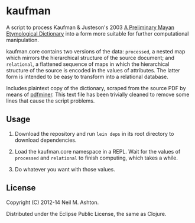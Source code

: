 # kaufman

A script to process Kaufman & Justeson's 2003
[A Preliminary Mayan Etymological Dictionary](http://www.famsi.org/reports/01051/index.html)
into a form more suitable for further computational manipulation.

kaufman.core contains two versions of the data: `processed`, a
nested map which mirrors the hierarchical structure of the source document;
and `relational`, a flattened sequence of maps in which the hierarchical
structure of the source is encoded in the values of attributes. The
latter form is intended to be easy to transform into a relational database.

Includes plaintext copy of the dictionary, scraped from the source PDF
by means of [pdfminer](http://www.unixuser.org/~euske/python/pdfminer/index.html).
This text file has been trivially cleaned to remove some lines that
cause the script problems.

## Usage

1. Download the repository and run `lein deps` in its root directory to download dependencies.

2. Load the kaufman.core namespace in a REPL. Wait for the values of
`processed` and `relational` to finish computing, which takes a while.

3. Do whatever you want with those values.

## License

Copyright (C) 2012-14 Neil M. Ashton.

Distributed under the Eclipse Public License, the same as Clojure.
